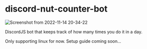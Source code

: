 # discord-nut-counter-bot

![Screenshot from 2022-11-14 20-34-22](https://user-images.githubusercontent.com/90265322/201673334-43c216c4-a049-40bc-88ae-f27ef407fff9.png)

DiscordJS bot that keeps track of how many times you do it in a day.

Only supporting linux for now.
Setup guide coming soon...
